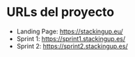 # URLs del proyecto
- Landing Page: https://stackingup.eu/
- Sprint 1: https://sprint1.stackingup.es/
- Sprint 2: https://sprint2.stackingup.es/
